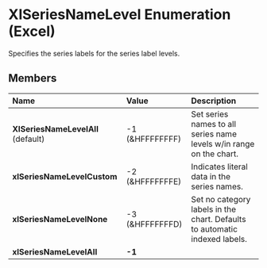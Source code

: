 
# XlSeriesNameLevel Enumeration (Excel)

Specifies the series labels for the series label levels.


## Members



|**Name**|**Value**|**Description**|
|:-----|:-----|:-----|
| **XlSeriesNameLevelAll** (default)|-1 (&amp;HFFFFFFFF)|Set series names to all series name levels w/in range on the chart.|
| **xlSeriesNameLevelCustom**|-2 (&amp;HFFFFFFFE)|Indicates literal data in the series names.|
| **xlSeriesNameLevelNone**|-3 (&amp;HFFFFFFFD)|Set no category labels in the chart. Defaults to automatic indexed labels.|
| **xlSeriesNameLevelAll**| **-1**||

